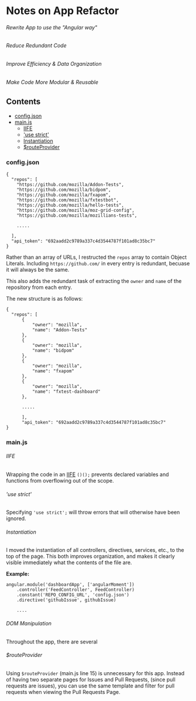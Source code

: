 # Notes on App Refactor

###### Rewrite App to use the "Angular way"
###### Reduce Redundant Code
###### Improve Efficiency & Data Organization
###### Make Code More Modular & Reusable

## Contents

- [config.json](#configjson)
- [main.js](#mainjs)
  - [IIFE](#iife)
  - ['use strict'](#use-strict)
  - [Instantiation](#instantiation)
  - [$routeProvider](#routeprovider)

### config.json

```
{
  "repos": [
    "https://github.com/mozilla/Addon-Tests",
    "https://github.com/mozilla/bidpom",
    "https://github.com/mozilla/fxapom",
    "https://github.com/mozilla/fxtestbot",
    "https://github.com/mozilla/hello-tests",
    "https://github.com/mozilla/moz-grid-config",
    "https://github.com/mozilla/mozillians-tests",

    .....

  ],
  "api_token": "692aadd2c9789a337c4d3544787f101ad8c35bc7"
}
```

Rather than an array of URLs, I restructed the `repos` array to contain Object Literals.
Including `https://github.com/` in every entry is redundant, becuase it will always be the same.

This also adds the redundant task of extracting the `owner` and `name` of the repository from each entry.

The new structure is as follows:

```
{
  "repos": [
      {
          "owner": "mozilla",
          "name": "Addon-Tests"
      },
      {
          "owner": "mozilla",
          "name": "bidpom"
      },
      {
          "owner": "mozilla",
          "name": "fxapom"
      },
      {
          "owner": "mozilla",
          "name": "fxtest-dashboard"
      },

      .....

      ],
      "api_token": "692aadd2c9789a337c4d3544787f101ad8c35bc7"
}
```

### main.js

###### IIFE
Wrapping the code in an [IIFE](https://en.wikipedia.org/wiki/Immediately-invoked_function_expression) `()();` prevents declared variables and functions from overflowing out of the scope.

###### 'use strict'
Specifying `'use strict';` will throw errors that will otherwise have been ignored.


###### Instantiation
I moved the instantiation of all controllers, directives, services, etc., to the top of the page.
This both improves organization, and makes it clearly visible immediately what the contents of the file are.

__Example:__

```
angular.module('dashboardApp', ['angularMoment'])
    .controller('FeedController', FeedController)
    .constant('REPO_CONFIG_URL', 'config.json')
    .directive('githubIssue', githubIssue)

    ....
```
###### DOM Manipulation

Throughout the app, there are several

###### $routeProvider

Using `$routeProvider` (main.js line 15) is unnecessary for this app. Instead of having two separate pages for Issues and Pull Requests,
(since pull requests are issues), you can use the same template and filter for pull requests when viewing the Pull Requests Page.
